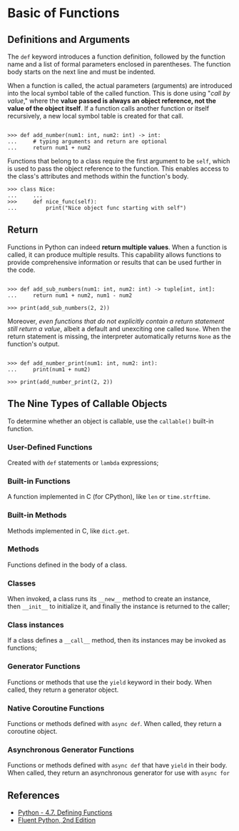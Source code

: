 # Basic of Functions

## Definitions and Arguments

The `def` keyword introduces a function definition, followed by the function name and a list of formal parameters enclosed in parentheses. The function body starts on the next line and must be indented.

When a function is called, the actual parameters (arguments) are introduced into the local symbol table of the called function. This is done using "*call by value*," where the **value passed is always an object reference, not the value of the object itself**. If a function calls another function or itself recursively, a new local symbol table is created for that call.

```pycon exec="1" source="console" title="fun_definition.py"

>>> def add_number(num1: int, num2: int) -> int:
...     # typing arguments and return are optional
...     return num1 + num2
```

Functions that belong to a class require the first argument to be `self`, which is used to pass the object reference to the function. This enables access to the class's attributes and methods within the function's body.

```pycon exec="1" source="console" title="fun_class.py"
>>> class Nice:
...     ...
>>>     def nice_func(self):
...         print("Nice object func starting with self")
```

## Return

Functions in Python can indeed **return multiple values**. When a function is called, it can produce multiple results. This capability allows functions to provide comprehensive information or results that can be used further in the code.

```pycon exec="1" source="console" title="mult_return.py"

>>> def add_sub_numbers(num1: int, num2: int) -> tuple[int, int]:
...     return num1 + num2, num1 - num2

>>> print(add_sub_numbers(2, 2))
```

Moreover, *even functions that do not explicitly contain a return statement still return a value*, albeit a default and unexciting one called `None`. When the return statement is missing, the interpreter automatically returns `None` as the function's output.

```pycon exec="1" source="console" title="fun_none.py"

>>> def add_number_print(num1: int, num2: int):
...     print(num1 + num2)

>>> print(add_number_print(2, 2))
```

## The Nine Types of Callable Objects

To determine whether an object is callable, use the `callable()` built-in function.

### User-Defined Functions

Created with `def` statements or `lambda` expressions;

### Built-in Functions

A function implemented in C (for CPython), like `len` or `time.strftime`.

### Built-in Methods

Methods implemented in C, like `dict.get`.

### Methods

Functions defined in the body of a class.

### Classes

When invoked, a class runs its `__new__` method to create an instance, then `__init__` to initialize it, and finally the instance is returned to the caller;

### Class instances

If a class defines a `__call__` method, then its instances may be invoked as functions;

### Generator Functions

Functions or methods that use the `yield` keyword in their body. When called, they return a generator object.

### Native Coroutine Functions

Functions or methods defined with `async def`. When called, they return a coroutine object.

### Asynchronous Generator Functions

Functions or methods defined with `async def` that have `yield` in their body. When called, they return an asynchronous generator for use with `async for`

## References

- [Python - 4.7. Defining Functions](https://docs.python.org/3/tutorial/controlflow.html#defining-functions)
- [Fluent Python, 2nd Edition](https://www.oreilly.com/library/view/fluent-python-2nd/9781492056348/)

